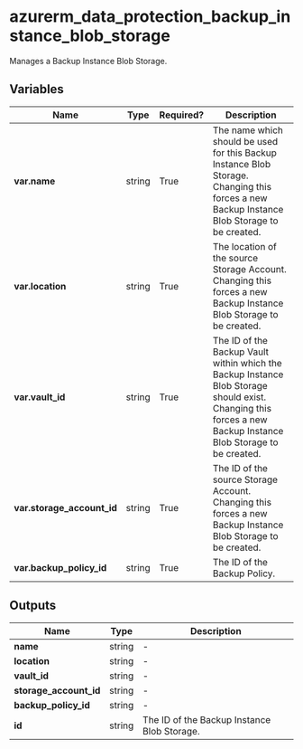 # azurerm_data_protection_backup_instance_blob_storage

Manages a Backup Instance Blob Storage.

## Variables

| Name | Type | Required? |  Description |
| ---- | ---- | --------- |  ----------- |
| **var.name** | string | True | The name which should be used for this Backup Instance Blob Storage. Changing this forces a new Backup Instance Blob Storage to be created. | 
| **var.location** | string | True | The location of the source Storage Account. Changing this forces a new Backup Instance Blob Storage to be created. | 
| **var.vault_id** | string | True | The ID of the Backup Vault within which the Backup Instance Blob Storage should exist. Changing this forces a new Backup Instance Blob Storage to be created. | 
| **var.storage_account_id** | string | True | The ID of the source Storage Account. Changing this forces a new Backup Instance Blob Storage to be created. | 
| **var.backup_policy_id** | string | True | The ID of the Backup Policy. | 



## Outputs

| Name | Type | Description |
| ---- | ---- | --------- | 
| **name** | string  | - | 
| **location** | string  | - | 
| **vault_id** | string  | - | 
| **storage_account_id** | string  | - | 
| **backup_policy_id** | string  | - | 
| **id** | string  | The ID of the Backup Instance Blob Storage. | 